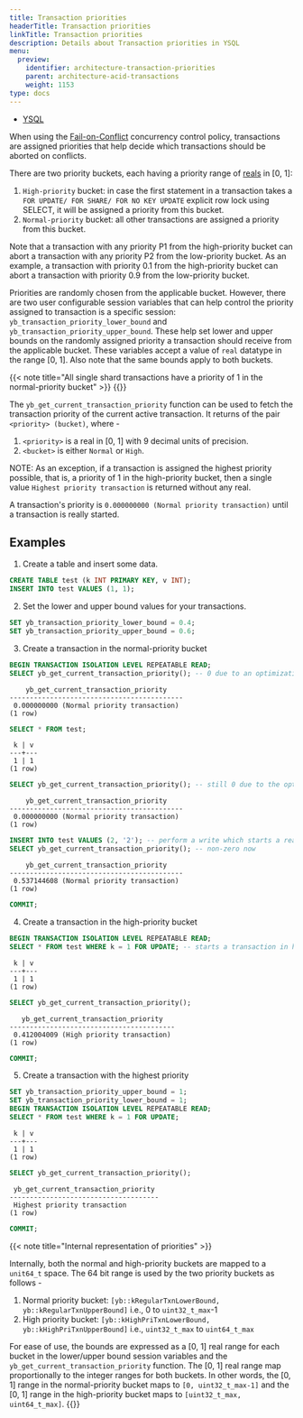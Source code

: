```yaml
---
title: Transaction priorities
headerTitle: Transaction priorities
linkTitle: Transaction priorities
description: Details about Transaction priorities in YSQL
menu:
  preview:
    identifier: architecture-transaction-priorities
    parent: architecture-acid-transactions
    weight: 1153
type: docs
---
```


<ul class="nav nav-tabs-alt nav-tabs-yb">

  <li >
    <a href="../transaction-priorities/" class="nav-link active">
      <i class="icon-postgres" aria-hidden="true"></i>
      YSQL
    </a>
  </li>

</ul>

When using the [Fail-on-Conflict](../concurrency-control/#fail-on-conflict) concurrency control policy, transactions are assigned priorities that help decide which transactions should be aborted on conflicts.

There are two priority buckets, each having a priority range of [reals](https://www.postgresql.org/docs/current/datatype.html) in [0, 1]:

1. `High-priority` bucket: in case the first statement in a transaction takes a `FOR UPDATE/ FOR SHARE/ FOR NO KEY UPDATE` explicit row lock using SELECT, it will be assigned a priority from this bucket.
2. `Normal-priority` bucket: all other transactions are assigned a priority from this bucket.

Note that a transaction with any priority P1 from the high-priority bucket can abort a transaction with any priority P2 from the low-priority bucket. As an example, a transaction with priority 0.1 from the high-priority bucket can abort a transaction with priority 0.9 from the low-priority bucket.

Priorities are randomly chosen from the applicable bucket. However, there are two user configurable session variables that can help control the priority assigned to transaction is a specific session: `yb_transaction_priority_lower_bound` and `yb_transaction_priority_upper_bound`. These help set lower and upper bounds on the randomly assigned priority a transaction should receive from the applicable bucket. These variables accept a value of `real` datatype in the range [0, 1]. Also note that the same bounds apply to both buckets.

{{< note title="All single shard transactions have a priority of 1 in the normal-priority bucket" >}}
{{</note >}}

The `yb_get_current_transaction_priority` function can be used to fetch the transaction priority of the current active transaction. It returns of the pair `<priority> (bucket)`, where -

1. `<priority>` is a real in [0, 1] with 9 decimal units of precision.
2. `<bucket>` is either `Normal` or `High`.

NOTE: As an exception, if a transaction is assigned the highest priority possible, that is, a priority of 1 in the high-priority bucket, then a single value `Highest priority transaction` is returned without any real.

A transaction's priority is `0.000000000 (Normal priority transaction)` until a transaction is really started.

## Examples

1. Create a table and insert some data.
```sql
CREATE TABLE test (k INT PRIMARY KEY, v INT);
INSERT INTO test VALUES (1, 1);
```

2. Set the lower and upper bound values for your transactions.

```sql
SET yb_transaction_priority_lower_bound = 0.4;
SET yb_transaction_priority_upper_bound = 0.6;
```

3. Create a transaction in the normal-priority bucket

```sql
BEGIN TRANSACTION ISOLATION LEVEL REPEATABLE READ;
SELECT yb_get_current_transaction_priority(); -- 0 due to an optimization which doesn't really start a real transaction internally unless a write occurs
```

```output
    yb_get_current_transaction_priority
-------------------------------------------
 0.000000000 (Normal priority transaction)
(1 row)
```

```sql
SELECT * FROM test;
```

```output
 k | v
---+---
 1 | 1
(1 row)
```

```sql
SELECT yb_get_current_transaction_priority(); -- still 0 due to the optimization which doesn't really start a real transaction internally unless a write occurs
```

```output
    yb_get_current_transaction_priority
-------------------------------------------
 0.000000000 (Normal priority transaction)
(1 row)
```

```sql
INSERT INTO test VALUES (2, '2'); -- perform a write which starts a real transaction
SELECT yb_get_current_transaction_priority(); -- non-zero now
```

```output
    yb_get_current_transaction_priority
-------------------------------------------
 0.537144608 (Normal priority transaction)
(1 row)
```

```sql
COMMIT;
```

4. Create a transaction in the high-priority bucket

```sql
BEGIN TRANSACTION ISOLATION LEVEL REPEATABLE READ;
SELECT * FROM test WHERE k = 1 FOR UPDATE; -- starts a transaction in high-priority bucket
```

```output
 k | v
---+---
 1 | 1
(1 row)
```

```sql
SELECT yb_get_current_transaction_priority();
```

```output
   yb_get_current_transaction_priority
-----------------------------------------
 0.412004009 (High priority transaction)
(1 row)
```

```sql
COMMIT;
```

5. Create a transaction with the highest priority

```sql
SET yb_transaction_priority_upper_bound = 1;
SET yb_transaction_priority_lower_bound = 1;
BEGIN TRANSACTION ISOLATION LEVEL REPEATABLE READ;
SELECT * FROM test WHERE k = 1 FOR UPDATE;
```

```output
 k | v
---+---
 1 | 1
(1 row)
```

```sql
SELECT yb_get_current_transaction_priority();
```

```output
 yb_get_current_transaction_priority
-------------------------------------
 Highest priority transaction
(1 row)
```

```sql
COMMIT;
```

{{< note title="Internal representation of priorities" >}}

Internally, both the normal and high-priority buckets are mapped to a `unit64_t` space. The 64 bit range is used by the two priority buckets as follows -

1. Normal priority bucket: `[yb::kRegularTxnLowerBound, yb::kRegularTxnUpperBound]` i.e., 0 to  `uint32_t_max`-1
2. High priority bucket: `[yb::kHighPriTxnLowerBound, yb::kHighPriTxnUpperBound]` i.e., `uint32_t_max` to `uint64_t_max`

For ease of use, the bounds are expressed as a [0, 1] real range for each bucket in the lower/upper bound session variables and the `yb_get_current_transaction_priority` function. The [0, 1] real range map proportionally to the integer ranges for both buckets. In other words, the [0, 1] range in the normal-priority bucket maps to `[0, uint32_t_max-1]` and the [0, 1] range in the high-priority bucket maps to `[uint32_t_max, uint64_t_max]`.
{{</note >}}